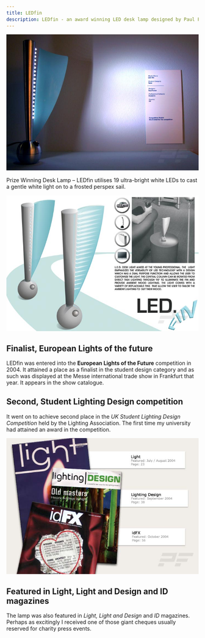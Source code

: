 ```yaml
---
title: LEDfin
description: LEDfin - an award winning LED desk lamp designed by Paul Foster. Finalist European Lights of the future, 2nd Lighting Association Student Lighting Design competition
---
```

![LEDfin on display European Lights of the Future exhibition](/assets/images/ledfin.jpg)

Prize Winning Desk Lamp – LEDfin utilises 19 ultra-bright white LEDs to cast a gentle white light on to a frosted perspex sail.

![LEDfin submitted design board](/assets/images/ledfin_board.jpg)

## Finalist, European Lights of the future

LEDfin was entered into the **European Lights of the Future** competition in 2004. It attained a place as a finalist in the student design category and as such was displayed at the Messe international trade show in Frankfurt that year. It appears in the show catalogue.

## Second, Student Lighting Design competition

It went on to achieve second place in the *UK Student Lighting Design Competition* held by the Lighting Association. The first time my university had attained an award in the competition. 

![Magazines in which LEDfin appeared](/assets/images/ledfin_magcovers.jpg)

## Featured in Light, Light and Design and ID magazines

The lamp was also featured in _Light, Light and Design_ and _ID_ magazines. Perhaps as excitingly I received one of those giant cheques usually reserved for charity press events.